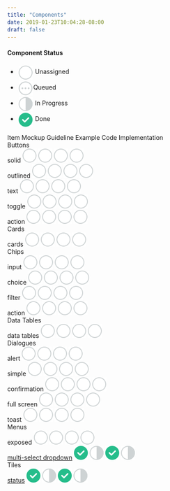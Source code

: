 ```yaml
---
title: "Components"
date: 2019-01-23T10:04:28-08:00
draft: false
---
```

<h4>Component Status</h4>
<div class="component-status-legend">
  <ul>
    <li><span><img src="svgs/cs-circle.svg" style="margin: 2px; display: inline; vertical-align: middle;"> Unassigned</span></li>
    <li><span><img src="svgs/cs-queue.svg" style="margin: 2px; display: inline; vertical-align: middle;">Queued</span></li>
    <li><span><img src="svgs/cs-progress.svg" style="margin: 2px; display: inline; vertical-align: middle;"> In Progress</span></li>
    <li><span><img src="svgs/cs-done.svg" style="margin: 2px; display: inline; vertical-align: middle;"> Done</span></li>
  </ul>
</div>
<div class="component-status-table">
  <div class="component-status-row-main-header">
    <span>Item</span>
    <span>Mockup</span>
    <span>Guideline</span>
    <span>Example Code</span>
    <span>Implementation</span>
  </div>
  <div class="component-status-row-section-header">
    <span>Buttons</span>
  </div>
  <div class="component-status-row">
    <span>solid</span>
    <img src="svgs/cs-circle.svg">
    <img src="svgs/cs-circle.svg">
    <img src="svgs/cs-circle.svg">
    <img src="svgs/cs-circle.svg">
  </div>
  <div class="component-status-row">
    <span>outlined</span>
    <img src="svgs/cs-circle.svg">
    <img src="svgs/cs-circle.svg">
    <img src="svgs/cs-circle.svg">
    <img src="svgs/cs-circle.svg">
  </div>
  <div class="component-status-row">
    <span>text</span>
    <img src="svgs/cs-circle.svg">
    <img src="svgs/cs-circle.svg">
    <img src="svgs/cs-circle.svg">
    <img src="svgs/cs-circle.svg">
  </div>
  <div class="component-status-row">
    <span>toggle</span>
    <img src="svgs/cs-circle.svg">
    <img src="svgs/cs-circle.svg">
    <img src="svgs/cs-circle.svg">
    <img src="svgs/cs-circle.svg">
  </div>
  <div class="component-status-row">
    <span>action</span>
    <img src="svgs/cs-circle.svg">
    <img src="svgs/cs-circle.svg">
    <img src="svgs/cs-circle.svg">
    <img src="svgs/cs-circle.svg">
  </div>
  <div class="component-status-row-section-header">
    <span>Cards</span>
  </div>
  <div class="component-status-row">
    <span>cards</span>
    <img src="svgs/cs-circle.svg">
    <img src="svgs/cs-circle.svg">
    <img src="svgs/cs-circle.svg">
    <img src="svgs/cs-circle.svg">
  </div>
  <div class="component-status-row-section-header">
    <span>Chips</span>
  </div>
  <div class="component-status-row">
    <span>input</span>
    <img src="svgs/cs-circle.svg">
    <img src="svgs/cs-circle.svg">
    <img src="svgs/cs-circle.svg">
    <img src="svgs/cs-circle.svg">
  </div>
  <div class="component-status-row">
    <span>choice</span>
    <img src="svgs/cs-circle.svg">
    <img src="svgs/cs-circle.svg">
    <img src="svgs/cs-circle.svg">
    <img src="svgs/cs-circle.svg">
  </div>
  <div class="component-status-row">
    <span>filter</span>
    <img src="svgs/cs-circle.svg">
    <img src="svgs/cs-circle.svg">
    <img src="svgs/cs-circle.svg">
    <img src="svgs/cs-circle.svg">
  </div>
  <div class="component-status-row">
    <span>action</span>
    <img src="svgs/cs-circle.svg">
    <img src="svgs/cs-circle.svg">
    <img src="svgs/cs-circle.svg">
    <img src="svgs/cs-circle.svg">
  </div>
  <div class="component-status-row-section-header">
    <span>Data Tables</span>
  </div>
  <div class="component-status-row">
    <span>data tables</span>
    <img src="svgs/cs-circle.svg">
    <img src="svgs/cs-circle.svg">
    <img src="svgs/cs-circle.svg">
    <img src="svgs/cs-circle.svg">
  </div>
  <div class="component-status-row-section-header">
    <span>Dialogues</span>
  </div>
  <div class="component-status-row">
    <span>alert</span>
    <img src="svgs/cs-circle.svg">
    <img src="svgs/cs-circle.svg">
    <img src="svgs/cs-circle.svg">
    <img src="svgs/cs-circle.svg">
  </div>
  <div class="component-status-row">
    <span>simple</span>
    <img src="svgs/cs-circle.svg">
    <img src="svgs/cs-circle.svg">
    <img src="svgs/cs-circle.svg">
    <img src="svgs/cs-circle.svg">
  </div>
  <div class="component-status-row">
    <span>confirmation</span>
    <img src="svgs/cs-circle.svg">
    <img src="svgs/cs-circle.svg">
    <img src="svgs/cs-circle.svg">
    <img src="svgs/cs-circle.svg">
  </div>
  <div class="component-status-row">
    <span>full screen</span>
    <img src="svgs/cs-circle.svg">
    <img src="svgs/cs-circle.svg">
    <img src="svgs/cs-circle.svg">
    <img src="svgs/cs-circle.svg">
  </div>
  <div class="component-status-row">
    <span>toast</span>
    <img src="svgs/cs-circle.svg">
    <img src="svgs/cs-circle.svg">
    <img src="svgs/cs-circle.svg">
    <img src="svgs/cs-circle.svg">
  </div>
  <div class="component-status-row-section-header">
    <span>Menus</span>
  </div>
  <div class="component-status-row">
    <span>exposed</span>
    <img src="svgs/cs-circle.svg">
    <img src="svgs/cs-circle.svg">
    <img src="svgs/cs-circle.svg">
    <img src="svgs/cs-circle.svg">
  </div>
  <div class="component-status-row">
    <span><a href='{{< ref "/components/menus/multi_select_dropdown.md" >}}'>multi-select dropdown</a></span>
    <img src="svgs/cs-done.svg">
    <img src="svgs/cs-progress.svg">
    <img src="svgs/cs-done.svg">
    <img src="svgs/cs-progress.svg">
  </div>
  <div class="component-status-row-section-header">
    <span>Tiles</span>
  </div>
  <div class="component-status-row">
    <span><a href='{{< ref "/components/tiles.md" >}}'>status</a></span>
    <img src="svgs/cs-done.svg">
    <img src="svgs/cs-progress.svg">
    <img src="svgs/cs-done.svg">
    <img src="svgs/cs-progress.svg">
  </div>
</div>
